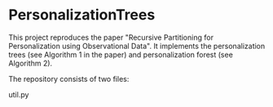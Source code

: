 # PersonalizationTrees

This project reproduces the paper "Recursive Partitioning for Personalization using Observational Data". It implements the personalization trees (see Algorithm 1 in the paper) and personalization forest (see Algorithm 2). 

The repository consists of two files: 

util.py
